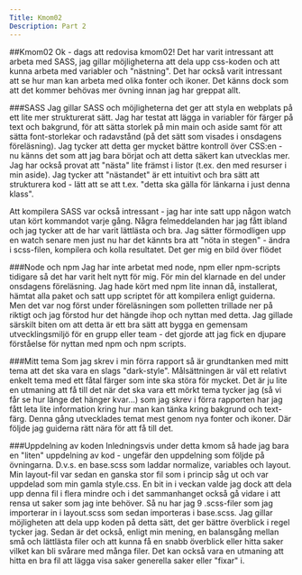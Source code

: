 ```yaml
---
Title: Kmom02
Description: Part 2
---
```


##Kmom02
Ok - dags att redovisa kmom02! Det har varit intressant att arbeta med SASS, jag gillar möjligheterna att dela upp css-koden och att kunna arbeta med variabler och "nästning". Det har också varit intressant att se hur man kan arbeta med olika fonter och ikoner. Det känns dock som att det kommer behövas mer övning innan jag har greppat allt.

###SASS
Jag gillar SASS och möjligheterna det ger att styla en webplats på ett lite mer strukturerat sätt. Jag har testat att lägga in variabler för färger på text och bakgrund, för att sätta storlek på min main och aside samt för att sätta font-storlekar och radavstånd (på det sätt som visades i onsdagens föreläsning). Jag tycker att detta ger mycket bättre kontroll över CSS:en - nu känns det som att jag bara börjat och att detta säkert kan utvecklas mer. Jag har också provat att "nästa" lite främst i listor (t.ex. den med resurser i min aside). Jag tycker att "nästandet" är ett intuitivt och bra sätt att strukturera kod - lätt att se att t.ex. "detta ska gälla för länkarna i just denna klass". 

Att kompilera SASS var också intressant - jag har inte satt upp någon watch utan kört kommandot varje gång. Några felmeddelanden har jag fått ibland och jag tycker att de har varit lättlästa och bra. Jag sätter förmodligen upp en watch senare men just nu har det kännts bra att "nöta in stegen" - ändra i scss-filen, kompilera och kolla resultatet. Det ger mig en bild över flödet

###Node och npm
Jag har inte arbetat med node, npm eller npm-scripts tidigare så det har varit helt nytt för mig. För min del klarnade en del under onsdagens föreläsning. Jag hade kört med npm lite innan då, installerat, hämtat alla paket och satt upp scriptet för att kompilera enligt guiderna. Men det var nog först under föreläsningen som polletten trillade ner på riktigt och jag förstod hur det hängde ihop och nyttan med detta. Jag gillade särskilt biten om att detta är ett bra sätt att bygga en gemensam utvecklingsmiljö för en grupp eller team - det gjorde att jag fick en djupare förståelse för nyttan med npm och npm scripts.

###Mitt tema
Som jag skrev i min förra rapport så är grundtanken med mitt tema att det ska vara en slags "dark-style". Målsättningen är väl ett relativt enkelt tema med ett fåtal färger som inte ska störa för mycket. Det är ju lite en utmaning att få till det när det ska vara ett mörkt tema tycker jag (så vi får se hur länge det hänger kvar...) som jag skrev i förra rapporten har jag fått leta lite information kring hur man kan tänka kring bakgrund och text-färg. Denna gång utvecklades temat mest genom nya fonter och ikoner. Där följde jag guiderna rätt nära för att få till det. 

###Uppdelning av koden
Inledningsvis under detta kmom så hade jag bara en "liten" uppdelning av kod - ungefär den uppdelning som följde på övningarna. D.v.s. en base.scss som laddar normalize, variables och layout. Min layout-fil var sedan en ganska stor fil som i princip såg ut och var uppdelad som min gamla style.css. En bit in i veckan valde jag dock att dela upp denna fil i flera mindre och i det sammanhanget också gå vidare i att rensa ut saker som jag inte behöver. Så nu har jag 9 .scss-filer som jag importerar in i layout.scss som sedan importeras i base.scss. Jag gillar möjligheten att dela upp koden på detta sätt, det ger bättre överblick i regel tycker jag. Sedan är det också, enligt min mening, en balansgång mellan små och lättlästa filer och att kunna få en snabb överblick eller hitta saker vilket kan bli svårare med många filer. Det kan också vara en utmaning att hitta en bra fil att lägga visa saker generella saker eller "fixar" i.



